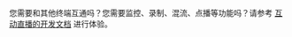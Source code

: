 您需要和其他终端互通吗？您需要监控、录制、混流、点播等功能吗？请参考 [互动直播的开发文档](http://tcecqpoc.fsphere.cn/document/product/268/7540) 进行体验。
